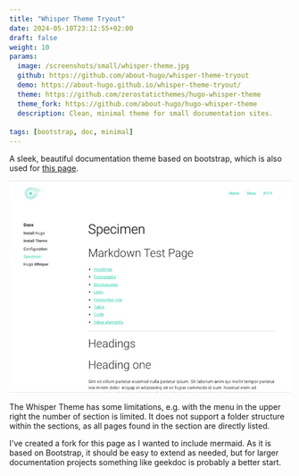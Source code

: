 ```yaml
---
title: "Whisper Theme Tryout"
date: 2024-05-10T23:12:55+02:00
draft: false
weight: 10
params:
  image: /screenshots/small/whisper-theme.jpg
  github: https://github.com/about-hugo/whisper-theme-tryout
  demo: https://about-hugo.github.io/whisper-theme-tryout/
  theme: https://github.com/zerostaticthemes/hugo-whisper-theme
  theme_fork: https://github.com/about-hugo/hugo-whisper-theme
  description: Clean, minimal theme for small documentation sites.

tags: [bootstrap, doc, minimal]
---
```

A sleek, beautiful documentation theme based on bootstrap, which is also
used for [this page](/sites/about-hugo-github-io/).

<!--more-->


![](/screenshots/big/whisper-theme.jpg)


The Whisper Theme has some limitations, e.g.
with the menu in the upper right the number of section is limited.
It does not support a folder structure within the sections, as all pages
found in the section are directly listed.

I've created a fork for this page as I wanted to include mermaid.
As it is based on Bootstrap, it should be easy to extend as needed, but
for larger documentation projects something like geekdoc is probably a better start.



